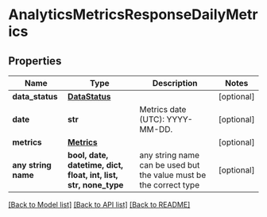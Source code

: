 # AnalyticsMetricsResponseDailyMetrics


## Properties
Name | Type | Description | Notes
------------ | ------------- | ------------- | -------------
**data_status** | [**DataStatus**](DataStatus.md) |  | [optional] 
**date** | **str** | Metrics date (UTC): YYYY-MM-DD. | [optional] 
**metrics** | [**Metrics**](Metrics.md) |  | [optional] 
**any string name** | **bool, date, datetime, dict, float, int, list, str, none_type** | any string name can be used but the value must be the correct type | [optional]

[[Back to Model list]](../README.md#documentation-for-models) [[Back to API list]](../README.md#documentation-for-api-endpoints) [[Back to README]](../README.md)


